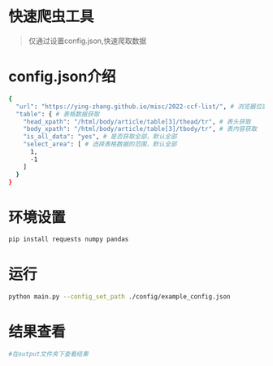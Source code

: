 # 快速爬虫工具
> 仅通过设置config.json,快速爬取数据

# config.json介绍
```bash
{
  "url": "https://ying-zhang.github.io/misc/2022-ccf-list/", # 浏览器位置
  "table": { # 表格数据获取
    "head_xpath": "/html/body/article/table[3]/thead/tr", # 表头获取 
    "body_xpath": "/html/body/article/table[3]/tbody/tr", # 表内容获取
    "is_all_data": "yes", # 是否获取全部，默认全部
    "select_area": [ # 选择表格数据的范围，默认全部
      1,
      -1
    ]
  }
}
```

# 环境设置
```bash
pip install requests numpy pandas
```

# 运行
```bash
python main.py --config_set_path ./config/example_config.json
```
# 结果查看
```bash
#在output文件夹下查看结果
```